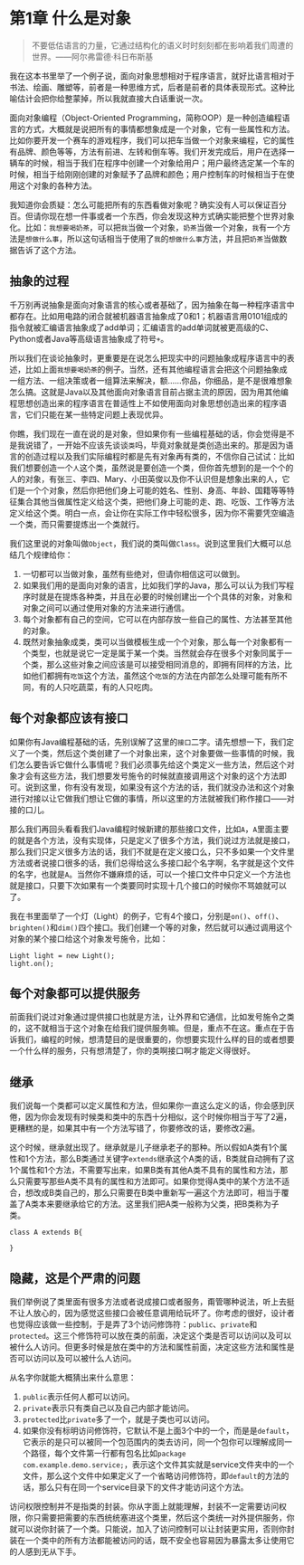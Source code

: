 # 第1章 什么是对象

> 不要低估语言的力量，它通过结构化的语义时时刻刻都在影响着我们周遭的世界。——阿尔弗雷德·科日布斯基

我在这本书里举了一个例子说，面向对象思想相对于程序语言，就好比语言相对于书法、绘画、雕塑等，前者是一种思维方式，后者是前者的具体表现形式。这种比喻估计会把你给整蒙掉，所以我就直接大白话重说一次。

面向对象编程（Object-Oriented Programming，简称OOP）是一种创造编程语言的方式，大概就是说把所有的事情都想象成是一个对象，它有一些属性和方法。比如你要开发一个赛车的游戏程序，我们可以把车当做一个对象来编程，它的属性有品牌、颜色等等，方法有前进、左转和倒车等。我们开发完成后，用户在选择一辆车的时候，相当于我们在程序中创建一个对象给用户；用户最终选定某一个车的时候，相当于给刚刚创建的对象赋予了品牌和颜色；用户控制车的时候相当于在使用这个对象的各种方法。

我知道你会质疑：怎么可能把所有的东西看做对象呢？确实没有人可以保证百分百。但请你现在想一件事或者一个东西，你会发现这种方式确实能把整个世界对象化。比如：`我想要喝奶茶`，可以把`我`当做一个对象，`奶茶`当做一个对象，`我`有一个方法是`想做什么事`，所以这句话相当于使用了`我`的`想做什么事`方法，并且把`奶茶`当做数据告诉了这个方法。

## 抽象的过程

千万别再说抽象是面向对象语言的核心或者基础了，因为抽象在每一种程序语言中都存在。比如用电路的闭合就被机器语言抽象成了0和1；机器语言用0101组成的指令就被汇编语言抽象成了add单词；汇编语言的add单词就被更高级的C、Python或者Java等高级语言抽象成了符号`+`。

所以我们在谈论抽象时，更重要是在说怎么把现实中的问题抽象成程序语言中的表述，比如上面`我想要喝奶茶`的例子。当然，还有其他编程语言会把这个问题抽象成一组方法、一组决策或者一组算法来解决，额……你品，你细品，是不是很难想象怎么搞。这就是Java以及其他面向对象语言目前占据主流的原因，因为用其他编程思想创造出来的程序语言在普适性上不如使用面向对象思想创造出来的程序语言，它们只能在某一些特定问题上表现优异。

你瞧，我们现在一直在说的是对象，但如果你有一些编程基础的话，你会觉得是不是我说错了，一开始不应该先谈谈`类`吗，毕竟对象就是类创造出来的。那是因为语言的创造过程以及我们实际编程时都是先有对象再有类的，不信你自己试试：比如我们想要创造一个`人`这个类，虽然说是要创造一个类，但你首先想到的是一个个的人的对象，有张三、李四、Mary、小田英俊以及你不认识但是想象出来的人，它们是一个个对象，然后你把他们身上可能的姓名、性别、身高、年龄、国籍等等特征集合其他当做属性定义给这个类，把他们身上可能的走、跑、吃饭、工作等方法定义给这个类。明白一点，会让你在实际工作中轻松很多，因为你不需要凭空编造一个类，而只需要提炼出一个类就行。

我们这里说的对象叫做`Object`，我们说的类叫做`Class`。说到这里我们大概可以总结几个规律给你：

1. 一切都可以当做对象，虽然有些绝对，但请你相信这可以做到。
2. 如果我们用的是面向对象的语言，比如我们学的Java，那么可以认为我们写程序时就是在提炼各种类，并且在必要的时候创建出一个个具体的对象，对象和对象之间可以通过使用对象的方法来进行通信。
3. 每个对象都有自己的空间，它可以在内部存放一些自己的属性、方法甚至其他的对象。
4. 既然对象抽象成类，类可以当做模板生成一个个对象，那么每一个对象都有一个类型，也就是说它一定是属于某一个类。当然就会存在很多个对象同属于一个类，那么这些对象之间应该是可以接受相同消息的，即拥有同样的方法，比如他们都拥有`吃饭`这个方法，虽然这个`吃饭`的方法在内部怎么处理可能有所不同，有的人只吃蔬菜，有的人只吃肉。

## 每个对象都应该有接口

如果你有Java编程基础的话，先别误解了这里的`接口`二字。请先想想一下，我们定义了一个类，然后这个类创建了一个对象出来，这个对象要做一些事情的时候，我们怎么要告诉它做什么事情呢？我们必须事先给这个类定义一些方法，然后这个对象才会有这些方法，我们想要发号施令的时候就直接调用这个对象的这个方法即可。说到这里，你有没有发现，如果没有这个方法的话，我们就没办法和这个对象进行对接以让它做我们想让它做的事情，所以这里的方法就被我们称作接口——对接的口儿。

那么我们再回头看看我们Java编程时候新建的那些接口文件，比如`A`，`A`里面主要的就是各个方法，没有实现体，只是定义了很多个方法，我们说过方法就是接口，那么我们只定义很多方法的话，我们不就是在定义接口么，只不多如果一个文件里方法或者说接口很多的话，我们总得给这么多接口起个名字啊，名字就是这个文件的名字，也就是`A`。当然你不嫌麻烦的话，可以一个接口文件中只定义一个方法也就是接口，只要下次如果有一个类要同时实现十几个接口的时候你不骂娘就可以了。

我在书里面举了一个灯（Light）的例子，它有4个接口，分别是`on()`、`off()`、`brighten()`和`dim()`四个接口。我们创建一个等的对象，然后就可以通过调用这个对象的某个接口给这个对象发号施令，比如：
```
Light light = new Light();
light.on();
```

## 每个对象都可以提供服务

前面我们说过对象通过提供接口也就是方法，让外界和它通信，比如发号施令之类的，这不就相当于这个对象在给我们提供服务嘛。但是，重点不在这。重点在于告诉我们，编程的时候，想清楚目的是很重要的，你想要实现什么样的目的或者想要一个什么样的服务，只有想清楚了，你的类啊接口啊才能定义得很好。

## 继承

我们说每一个类都可以定义属性和方法，但如果你一直这么定义的话，你会感到厌倦，因为你会发现有时候类和类中的东西十分相似，这个时候你相当于写了2遍，更糟糕的是，如果其中有一个方法写错了，你要修改的话，要修改2遍。

这个时候，继承就出现了。继承就是儿子继承老子的那种。所以假如A类有1个属性和1个方法，那么B类通过关键字`extends`继承这个A类的话，B类就自动拥有了这1个属性和1个方法，不需要写出来，如果B类有其他A类不具有的属性和方法，那么只需要写那些A类不具有的属性和方法即可。如果你觉得A类中的某个方法不适合，想改成B类自己的，那么只需要在B类中重新写一遍这个方法即可，相当于覆盖了A类本来要继承给它的方法。这里我们把A类一般称为父类，把B类称为子类。
```
class A extends B{

}
```

## 隐藏，这是个严肃的问题

我们举例说了类里面有很多方法或者说成接口或者服务，甭管哪种说法，听上去挺不让人放心的，因为感觉这些接口会被任意调用给玩坏了。你考虑的很好，设计者也觉得应该做一些控制，于是弄了3个访问修饰符：`public`、`private`和`protected`。这三个修饰符可以放在类的前面，决定这个类是否可以访问以及可以被什么人访问。但更多时候是放在类中的方法和属性前面，决定这些方法和属性是否可以访问以及可以被什么人访问。

从名字你就能大概猜出来什么意思：

1. `public`表示任何人都可以访问。
2. `private`表示只有类自己以及自己内部才能访问。
3. `protected`比`private`多了一个，就是子类也可以访问。
4. 如果你没有标明访问修饰符，它默认不是上面3个中的一个，而是是`default`，它表示的是只可以被同一个包范围内的类去访问，同一个包你可以理解成同一个路径，每个文件第一行都有包名比如`package com.example.demo.service;`，表示这个文件其实就是service文件夹中的一个文件，那么这个文件中如果定义了一个省略访问修饰符，即`default`的方法的话，那么只有在同一个service目录下的文件才能访问这个方法。

访问权限控制并不是指类的封装。你从字面上就能理解，封装不一定需要访问权限，你只需要把需要的东西统统塞进这个类里，然后这个类统一对外提供服务，你就可以说你封装了一个类。只能说，加入了访问控制可以让封装更实用，否则你封装在一个类中的所有方法都能被访问的话，既不安全也容易因为暴露太多让使用它的人感到无从下手。

